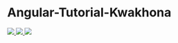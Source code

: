 # Angular-Tutorial-Kwakhona
<a href="https://codeclimate.com/github/TangentSolutions/Angular-Tutorial-Kwakhona">
    <img src="https://codeclimate.com/github/TangentSolutions/Angular-Tutorial-Kwakhona/badges/gpa.svg" />
</a>
<a href="https://codeclimate.com/github/TangentSolutions/Angular-Tutorial-Kwakhona/coverage">
    <img src="https://codeclimate.com/github/TangentSolutions/Angular-Tutorial-Kwakhona/badges/coverage.svg" />
</a>
<a href="https://codeclimate.com/github/TangentSolutions/Angular-Tutorial-Kwakhona">
    <img src="https://codeclimate.com/github/TangentSolutions/Angular-Tutorial-Kwakhona/badges/issue_count.svg" />
</a>
